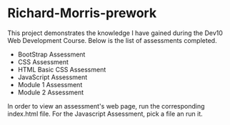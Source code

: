 # Richard-Morris-prework
This project demonstrates the knowledge I have gained during the Dev10 Web Development Course. Below is the list of assessments completed.
* BootStrap Assessment
* CSS Assessment
* HTML Basic CSS Assessment
* JavaScript Assessment
* Module 1 Assessment
* Module 2 Assessment

In order to view an assessment's web page, run the corresponding index.html file. For the Javascript Assessment, pick a file an run it.
